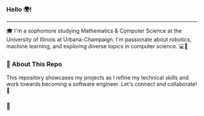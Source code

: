 ### Hello 🌍! 
---
🎓 I'm a sophomore studying Mathematics & Computer Science at the University of Illinois at Urbana-Champaign. I'm passionate about robotics, machine learning, and exploring diverse topics in computer science. 💻🤖

### 🌱 About This Repo

This repository showcases my projects as I refine my technical skills and work towards becoming a software engineer. Let's connect and collaborate! 🤝

### 🐛


<!--
**aabasiyanik/aabasiyanik** is a ✨ _special_ ✨ repository because its `README.md` (this file) appears on your GitHub profile.

Here are some ideas to get you started:

- 🔭 I’m currently working on ...
- 🌱 I’m currently learning ...
- 👯 I’m looking to collaborate on ...
- 🤔 I’m looking for help with ...
- 💬 Ask me about ...
- 📫 How to reach me: ...
- 😄 Pronouns: ...
- ⚡ Fun fact: ...
-->
